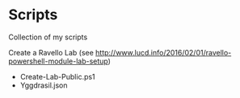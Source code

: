 # Scripts
Collection of my scripts

Create a Ravello Lab (see http://www.lucd.info/2016/02/01/ravello-powershell-module-lab-setup)
- Create-Lab-Public.ps1
- Yggdrasil.json
